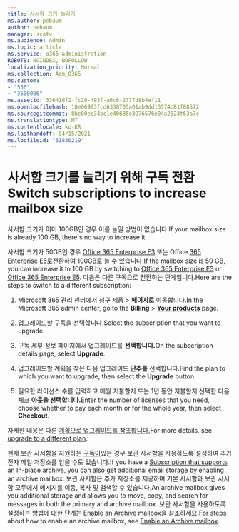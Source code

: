 ```yaml
---
title: 사서함 크기 늘리기
ms.author: pebaum
author: pebaum
manager: scotv
ms.audience: Admin
ms.topic: article
ms.service: o365-administration
ROBOTS: NOINDEX, NOFOLLOW
localization_priority: Normal
ms.collection: Adm_O365
ms.custom:
- "556"
- "3500006"
ms.assetid: 33641df2-fc29-493f-a6c6-2777d8b4ef11
ms.openlocfilehash: 10e069f3fcd6338705a01ab9dd15574c81f88572
ms.sourcegitcommit: 8bc60ec34bc1e40685e3976576e04a2623f63a7c
ms.translationtype: MT
ms.contentlocale: ko-KR
ms.lasthandoff: 04/15/2021
ms.locfileid: "51830219"
---
```

# <a name="switch-subscriptions-to-increase-mailbox-size"></a><span data-ttu-id="3e7e2-102">사서함 크기를 늘리기 위해 구독 전환</span><span class="sxs-lookup"><span data-stu-id="3e7e2-102">Switch subscriptions to increase mailbox size</span></span>

<span data-ttu-id="3e7e2-103">사서함 크기가 이미 100GB인 경우 이를 늘일 방법이 없습니다.</span><span class="sxs-lookup"><span data-stu-id="3e7e2-103">If your mailbox size is already 100 GB, there's no way to increase it.</span></span>
  
<span data-ttu-id="3e7e2-104">사서함 크기가 50GB인 경우 [Office 365 Enterprise E3](https://products.office.com/business/office-365-enterprise-e3-business-software) 또는 Office [365 Enterprise E5로](https://products.office.com/business/office-365-enterprise-e5-business-software)전환하여 100GB로 늘 수 있습니다.</span><span class="sxs-lookup"><span data-stu-id="3e7e2-104">If the mailbox size is 50 GB, you can increase it to 100 GB by switching to [Office 365 Enterprise E3](https://products.office.com/business/office-365-enterprise-e3-business-software) or [Office 365 Enterprise E5](https://products.office.com/business/office-365-enterprise-e5-business-software).</span></span> <span data-ttu-id="3e7e2-105">다음은 다른 구독으로 전환하는 단계입니다.</span><span class="sxs-lookup"><span data-stu-id="3e7e2-105">Here are the steps to switch to a different subscription:</span></span>
  
1. <span data-ttu-id="3e7e2-106">Microsoft 365 관리 센터에서 청구  제품 \> **[페이지로](https://go.microsoft.com/fwlink/p/?linkid=842054)** 이동합니다.</span><span class="sxs-lookup"><span data-stu-id="3e7e2-106">In the Microsoft 365 admin center, go to the **Billing** \> **[Your products](https://go.microsoft.com/fwlink/p/?linkid=842054)** page.</span></span>

2. <span data-ttu-id="3e7e2-107">업그레이드할 구독을 선택합니다.</span><span class="sxs-lookup"><span data-stu-id="3e7e2-107">Select the subscription that you want to upgrade.</span></span>

3. <span data-ttu-id="3e7e2-108">구독 세부 정보 페이지에서 업그레이드를 **선택합니다.**</span><span class="sxs-lookup"><span data-stu-id="3e7e2-108">On the subscription details page, select **Upgrade**.</span></span>

4. <span data-ttu-id="3e7e2-109">업그레이드할 계획을 찾은 다음 업그레이드 **단추를** 선택합니다.</span><span class="sxs-lookup"><span data-stu-id="3e7e2-109">Find the plan to which you want to upgrade, then select the **Upgrade** button.</span></span>

5. <span data-ttu-id="3e7e2-110">필요한 라이선스 수를 입력하고 매월 지불할지 또는 1년 동안 지불할지 선택한 다음 체크 **아웃을 선택합니다.**</span><span class="sxs-lookup"><span data-stu-id="3e7e2-110">Enter the number of licenses that you need, choose whether to pay each month or for the whole year, then select **Checkout**.</span></span>

<span data-ttu-id="3e7e2-111">자세한 내용은 다른 [계획으로 업그레이드를 참조합니다.](https://docs.microsoft.com/microsoft-365/commerce/subscriptions/upgrade-to-different-plan)</span><span class="sxs-lookup"><span data-stu-id="3e7e2-111">For more details, see [upgrade to a different plan](https://docs.microsoft.com/microsoft-365/commerce/subscriptions/upgrade-to-different-plan).</span></span>

<span data-ttu-id="3e7e2-112">현재 보관 사서함을 지원하는 [구독이](https://docs.microsoft.com/office365/servicedescriptions/exchange-online-archiving-service-description/exchange-online-archiving-service-description)있는 경우 보관 사서함을 사용하도록 설정하여 추가 전자 메일 저장소를 얻을 수도 있습니다.</span><span class="sxs-lookup"><span data-stu-id="3e7e2-112">If you have a [Subscription that supports an In-place archive](https://docs.microsoft.com/office365/servicedescriptions/exchange-online-archiving-service-description/exchange-online-archiving-service-description), you can also get additional email storage by enabling an archive mailbox.</span></span> <span data-ttu-id="3e7e2-113">보관 사서함은 추가 저장소를 제공하며 기본 사서함과 보관 사서함 모두에서 메시지를 이동, 복사 및 검색할 수 있습니다.</span><span class="sxs-lookup"><span data-stu-id="3e7e2-113">An archive mailbox gives you additional storage and allows you to move, copy, and search for messages in both the primary and archive mailbox.</span></span> <span data-ttu-id="3e7e2-114">보관 사서함을 사용하도록 설정하는 방법에 대한 단계는 [Enable an Archive mailbox을 참조하세요.](https://docs.microsoft.com/microsoft-365/compliance/enable-archive-mailboxes)</span><span class="sxs-lookup"><span data-stu-id="3e7e2-114">For steps about how to enable an archive mailbox, see [Enable an Archive mailbox](https://docs.microsoft.com/microsoft-365/compliance/enable-archive-mailboxes).</span></span>